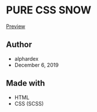 # PURE CSS SNOW
[Preview](https://uvindubro.me/css-snow-effects/5)

## Author
- alphardex
- December 6, 2019

## Made with
- HTML
- CSS (SCSS)